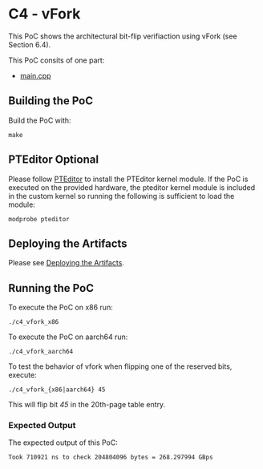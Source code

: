 # C4 - vFork

This PoC shows the architectural bit-flip verifiaction using vFork (see Section 6.4). 

This PoC consits of one part:
- [main.cpp](main.cpp)

## Building the PoC
Build the PoC with:

```
make
```

## PTEditor Optional

Please follow [PTEditor](../../README.md) to install the PTEditor kernel module. If the PoC is executed on the provided hardware, the pteditor kernel module is included in the custom kernel so running the following is sufficient to load the module:

```
modprobe pteditor
```

## Deploying the Artifacts

Please see [Deploying the Artifacts](../../README.md).

## Running the PoC
To execute the PoC on x86 run:

```
./c4_vfork_x86
```

To execute the PoC on aarch64 run:

```
./c4_vfork_aarch64 
```

To test the behavior of vfork when flipping one of the reserved bits, execute:

```
./c4_vfork_{x86|aarch64} 45
```

This will flip bit *45* in the 20th-page table entry.

### Expected Output
The expected output of this PoC:

```
Took 710921 ns to check 204804096 bytes = 268.297994 GBps
```